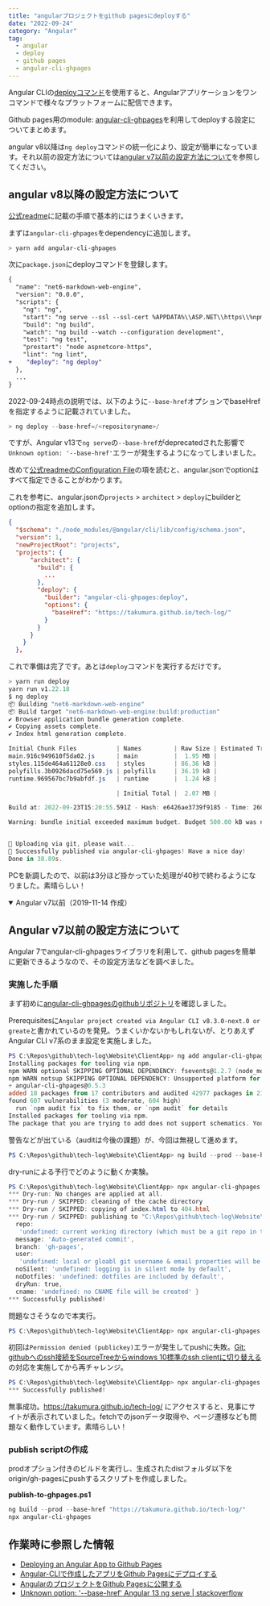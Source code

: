 ```yaml
---
title: "angularプロジェクトをgithub pagesにdeployする"
date: "2022-09-24"
category: "Angular"
tag:
  - angular
  - deploy
  - github pages
  - angular-cli-ghpages
---
```



Angular CLIの[deployコマンド](https://angular.io/guide/deployment)を使用すると、Angularアプリケーションをワンコマンドで様々なプラットフォームに配信できます。

Github pages用のmodule: [angular-cli-ghpages](https://github.com/angular-schule/angular-cli-ghpages)を利用してdeployする設定についてまとめます。

angular v8以降は`ng deploy`コマンドの統一化により、設定が簡単になっています。それ以前の設定方法については[angular v7以前の設定方法について](doc/angular/angular-setup-ghpages#angular-v7以前の設定方法について)<!--rehype:class=internal-link-->を参照してください。

## angular v8以降の設定方法について

[公式readme](https://github.com/angular-schule/angular-cli-ghpages#-quick-start-local-development-)に記載の手順で基本的にはうまくいきます。

まずは`angular-cli-ghpages`をdependencyに追加します。

``` powershell
> yarn add angular-cli-ghpages
```

次に`package.json`にdeployコマンドを登録します。

``` diff
{
  "name": "net6-markdown-web-engine",
  "version": "0.0.0",
  "scripts": {
    "ng": "ng",
    "start": "ng serve --ssl --ssl-cert %APPDATA%\\ASP.NET\\https\\%npm_package_name%.pem --ssl-key %APPDATA%\\ASP.NET\\https\\%npm_package_name%.key",
    "build": "ng build",
    "watch": "ng build --watch --configuration development",
    "test": "ng test",
    "prestart": "node aspnetcore-https",
    "lint": "ng lint",
+    "deploy": "ng deploy"
  },
  ...
}
```

2022-09-24時点の説明では、以下のように`--base-href`オプションでbaseHrefを指定するように記載されていました。

``` powershell
> ng deploy --base-href=/<repositoryname>/
```

ですが、Angular v13で`ng serve`の`--base-href`がdeprecatedされた影響で`Unknown option: '--base-href'`エラーが発生するようになってしまいました。

改めて[公式readmeのConfiguration File](https://github.com/angular-schule/angular-cli-ghpages#-configuration-file-)の項を読むと、angular.jsonでoptionはすべて指定できることがわかります。

これを参考に、angular.jsonの`projects` > `architect` > `deploy`にbuilderとoptionの指定を追加します。

``` json
{
  "$schema": "./node_modules/@angular/cli/lib/config/schema.json",
  "version": 1,
  "newProjectRoot": "projects",
  "projects": {
      "architect": {
        "build": {
          ...
        },
        "deploy": {
          "builder": "angular-cli-ghpages:deploy",
          "options": {
            "baseHref": "https://takumura.github.io/tech-log/"
          }
        }
      }
    }
  },
```

これで準備は完了です。あとは`deploy`コマンドを実行するだけです。

``` powershell
> yarn run deploy
yarn run v1.22.18
$ ng deploy
📦 Building "net6-markdown-web-engine"
📦 Build target "net6-markdown-web-engine:build:production"
✔ Browser application bundle generation complete.
✔ Copying assets complete.
✔ Index html generation complete.

Initial Chunk Files           | Names         | Raw Size | Estimated Transfer Size
main.916c949610f5da02.js      | main          |  1.95 MB |               466.40 kB
styles.115de464a61128e0.css   | styles        | 86.36 kB |                 8.86 kB
polyfills.3b0926dacd75e569.js | polyfills     | 36.19 kB |                11.51 kB
runtime.969567bc7b9abfdf.js   | runtime       |  1.24 kB |               662 bytes

                              | Initial Total |  2.07 MB |               487.41 kB

Build at: 2022-09-23T15:20:55.591Z - Hash: e6426ae3739f9185 - Time: 26054ms

Warning: bundle initial exceeded maximum budget. Budget 500.00 kB was not met by 1.58 MB with a total of 2.07 MB.


🚀 Uploading via git, please wait...
🌟 Successfully published via angular-cli-ghpages! Have a nice day!
Done in 38.89s.
```

PCを新調したので、以前は3分ほど掛かっていた処理が40秒で終わるようになりました。素晴らしい！

<details open>
  <summary>Angular v7以前（2019-11-14 作成）</summary>

## Angular v7以前の設定方法について

Angular 7でangular-cli-ghpagesライブラリを利用して、github pagesを簡単に更新できるようなので、その設定方法などを調べました。

### 実施した手順

まず初めに[angular-cli-ghpagesのgithubリポジトリ](https://github.com/angular-schule/angular-cli-ghpages)を確認しました。

Prerequisitesに`Angular project created via Angular CLI v8.3.0-next.0 or greate`と書かれているのを発見。うまくいかないかもしれないが、とりあえずAngular CLI v7系のまま設定を実施しました。

``` powershell
PS C:\Repos\github\tech-log\Website\ClientApp> ng add angular-cli-ghpages
Installing packages for tooling via npm.
npm WARN optional SKIPPING OPTIONAL DEPENDENCY: fsevents@1.2.7 (node_modules\fsevents):
npm WARN notsup SKIPPING OPTIONAL DEPENDENCY: Unsupported platform for fsevents@1.2.7: wanted {"os":"darwin","arch":"any"} (current: {"os":"win32","arch":"x64"})
+ angular-cli-ghpages@0.5.3
added 18 packages from 17 contributors and audited 42977 packages in 21.148s
found 607 vulnerabilities (3 moderate, 604 high)
  run `npm audit fix` to fix them, or `npm audit` for details
Installed packages for tooling via npm.
The package that you are trying to add does not support schematics. You can try using a different version of the package or contact the package author to add ng-add support.
```

警告などが出ている（auditは今後の課題）が、今回は無視して進めます。

``` powershell
PS C:\Repos\github\tech-log\Website\ClientApp> ng build --prod --base-href "https://takumura.github.io/tech-log/"
```

dry-runによる予行でどのように動くか実験。

``` powershell
PS C:\Repos\github\tech-log\Website\ClientApp> npx angular-cli-ghpages --dry-run
*** Dry-run: No changes are applied at all.
*** Dry-run / SKIPPED: cleaning of the cache directory
*** Dry-run / SKIPPED: copying of index.html to 404.html
*** Dry-run / SKIPPED: publishing to "C:\Repos\github\tech-log\Website\ClientApp\dist" with the following options: { dir: 'C:\\Repos\\github\\tech-log\\Website\\ClientApp\\dist',
  repo:
   'undefined: current working directory (which must be a git repo in this case) will be used to commit & push',
  message: 'Auto-generated commit',
  branch: 'gh-pages',
  user:
   'undefined: local or gloabl git username & email properties will be taken',
  noSilent: 'undefined: logging is in silent mode by default',
  noDotfiles: 'undefined: dotfiles are included by default',
  dryRun: true,
  cname: 'undefined: no CNAME file will be created' }
*** Successfully published!
```

問題なさそうなので本実行。

``` powershell
PS C:\Repos\github\tech-log\Website\ClientApp> npx angular-cli-ghpages
```

初回は`Permission denied (publickey)`エラーが発生してpushに失敗。[Git: githubへのssh接続をSourceTreeからwindows 10標準のssh clientに切り替える](doc/env/git-ssh-configuration)<!--rehype:class=internal-link-->の対応を実施してから再チャレンジ。

``` powershell
PS C:\Repos\github\tech-log\Website\ClientApp> npx angular-cli-ghpages
*** Successfully published!
```

無事成功。<https://takumura.github.io/tech-log/> にアクセスすると、見事にサイトが表示されていました。fetchでのjsonデータ取得や、ページ遷移なども問題なく動作しています。素晴らしい！

### publish scriptの作成

prodオプション付きのビルドを実行し、生成されたdistフォルダ以下をorigin/gh-pagesにpushするスクリプトを作成しました。

**publish-to-ghpages.ps1**

``` powershell
ng build --prod --base-href "https://takumura.github.io/tech-log/"
npx angular-cli-ghpages
```

</details>

## 作業時に参照した情報

- [Deploying an Angular App to Github Pages](https://alligator.io/angular/deploying-angular-app-github-pages/)
- [Angular-CLIで作成したアプリをGithub Pagesにデプロイする](https://prokatsu.com/angular-cli_github-pages_deploy/)
- [AngularのプロジェクトをGithub Pagesに公開する](https://choco14t.hatenablog.com/entry/2018/07/07/144504)
- [Unknown option: '--base-href' Angular 13 ng serve | stackoverflow](https://stackoverflow.com/questions/71604562/unknown-option-base-href-angular-13-ng-serve)

